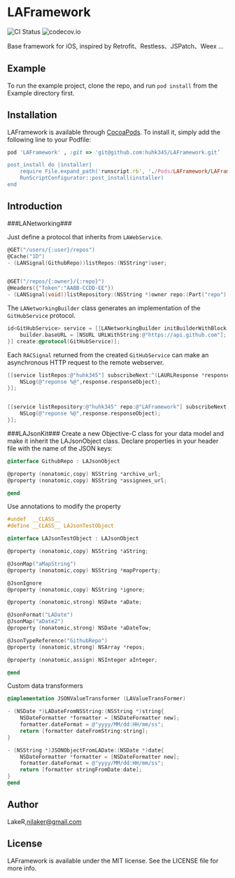 # LAFramework

![CI Status](https://img.shields.io/travis/huhk345/LAFramework.svg?branch=master&style=flat)
![codecov.io](https://codecov.io/github/huhk345/LAFramework/branch/master/graphs/badge.svg)

Base framework for iOS, inspired by Retrofit、Restless、JSPatch、Weex ...

## Example

To run the example project, clone the repo, and run `pod install` from the Example directory first.

## Installation

LAFramework is available through [CocoaPods](http://cocoapods.org). To install
it, simply add the following line to your Podfile:

```ruby
pod 'LAFramework' , :git => 'git@github.com:huhk345/LAFramework.git’

post_install do |installer|
    require File.expand_path('runscript.rb', './Pods/LAFramework/LAFramework')
    RunScriptConfigurator::post_install(installer)
end
```

## Introduction

###LANetworking###

Just define a protocol that inherits from `LAWebService`.

```objective-c
@GET("/users/{:user}/repos")
@Cache("1D")
- (LANSignal(GithubRepo))listRepos:(NSString*)user;


@GET("/repos/{:owner}/{:repo}")
@Headers({"Token":"AABB-CCDD-EE"})
- (LANSignal(void))listRepository:(NSString *)owner repo:(Part("repo") NSString *)arg;
```


The `LANetworkingBuilder` class generates an implementation of the `GitHubService` protocol.

```objective-c
id<GitHubService> service = [[LANetworkingBuilder initBuilderWithBlock:^(LANetworkingBuilder *builder) {
    builder.baseURL = [NSURL URLWithString:@"https://api.github.com"];
}] create:@protocol(GitHubService)];
```

Each `RACSignal` returned from the created `GitHubService` can make an asynchronous HTTP request to the remote webserver.

```objective-c
[[service listRepos:@"huhk345"] subscribeNext:^(LAURLResponse *response) {
    NSLog(@"reponse %@",response.responseObject);
}];


[[service listRepository:@"huhk345" repo:@"LAFramework"] subscribeNext:^(LAURLResponse *response) {
    NSLog(@"reponse %@",response.responseObject);
}];
```

###LAJsonKit###
Create a new Objective-C class for your data model and make it inherit the LAJsonObject class.
Declare properties in your header file with the name of the JSON keys:

```objective-c
@interface GithubRepo : LAJsonObject

@property (nonatomic,copy) NSString *archive_url;
@property (nonatomic,copy) NSString *assignees_url;

@end
```

Use annotations to modify the property
```objective-c
#undef  __CLASS__
#define __CLASS__ LAJsonTestObject

@interface LAJsonTestObject : LAJsonObject

@property (nonatomic,copy) NSString *aString;

@JsonMap("aMapString")
@property (nonatomic,copy) NSString *mapProperty;

@JsonIgnore
@property (nonatomic,copy) NSString *ignore;

@property (nonatomic,strong) NSDate *aDate;

@JsonFormat("LADate")
@JsonMap("aDate2")
@property (nonatomic,strong) NSDate *aDateTow;

@JsonTypeReference("GithubRepo")
@property (nonatomic,strong) NSArray *repos;

@property (nonatomic,assign) NSInteger aInteger;

@end
```

Custom data transformers
```objective-c
@implementation JSONValueTransformer (LAValueTransFormer)

- (NSDate *)LADateFromNSString:(NSString *)string{
    NSDateFormatter *formatter = [NSDateFormatter new];
    formatter.dateFormat = @"yyyy/MM/dd:HH/mm/ss";
    return [formatter dateFromString:string];
}

- (NSString *)JSONObjectFromLADate:(NSDate *)date{
    NSDateFormatter *formatter = [NSDateFormatter new];
    formatter.dateFormat = @"yyyy/MM/dd:HH/mm/ss";
    return [formatter stringFromDate:date];
}
@end
```

## Author

LakeR,njlaker@gmail.com	

## License

LAFramework is available under the MIT license. See the LICENSE file for more info.
